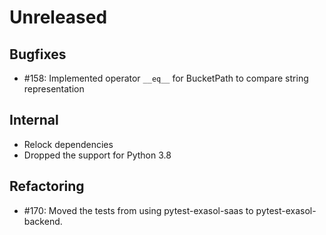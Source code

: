 # Unreleased

## Bugfixes

* #158: Implemented operator `__eq__` for BucketPath to compare string representation

## Internal
- Relock dependencies
- Dropped the support for Python 3.8

## Refactoring
- #170: Moved the tests from using pytest-exasol-saas to pytest-exasol-backend.

